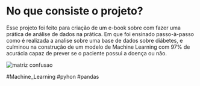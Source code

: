 # No que consiste o projeto?

Esse projeto foi feito para criação de um e-book sobre com fazer uma prática de análise de dados na prática. Em que foi ensinado passo-à-passo como é realizada a analise sobre uma base de dados sobre diábetes, e culminou na construção de um modelo de Machine Learning com 97% de acurácia capaz de prever se o paciente possui a doença ou não.

![matriz confusao](https://github.com/user-attachments/assets/f8d4cce3-a896-443a-87e5-da5e7a4a08fd)

#Machine_Learning #pyhon #pandas
